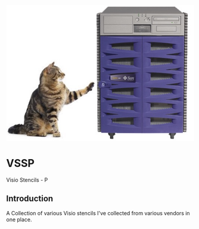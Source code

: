 ![alt tag](https://raw.githubusercontent.com/richardatlateralblast/vssp/master/vss.png)

VSSP
====

Visio Stencils -  P

Introduction
------------

A Collection of various Visio stencils I've collected from various vendors in one place.
